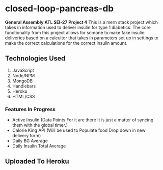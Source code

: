 # closed-loop-pancreas-db
**General Assembly ATL SEI-27 Project 4**
This is a mern stack project which takes in information used to deliver insulin for type 1 diabetics. The core functionality from this project allows for somone to make fake insulin deliveries based on a calcultor that takes in parameters set up in settings to make the correct calculations for the correct insulin amount.

## Technologies Used

  1. JavaScript
  2. Node/NPM
  3. MongoDB
  4. Handlebars
  5. Heroku
  6. HTML/CSS

### Features In Progress
  - Active Insulin (Data Points For it are there It is just a matter of syncing them with the global timer.)
  - Calorie King API (Will be used to Populate food Drop down in new delivery form)
  - Daily BG Average
  - Daily Insulin Total Average

## Uploaded To Heroku
